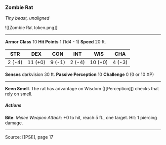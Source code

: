 ### Zombie Rat
_Tiny beast, unaligned_

![[Zombie Rat token.png]]




---

**Armor Class** 10
**Hit Points** 1 (1d4 - 1)
**Speed** 20 ft.

| STR     | DEX     | CON     | INT     | WIS     | CHA     |
|---------|---------|---------|---------|---------|---------|
| 2 (-4) | 11 (+0) | 9 (-1) | 2 (-4) | 10 (+0) | 4 (-3) |

**Senses** darkvision 30 ft.
**Passive Perception** 10
**Challenge** 0 (0 or 10 XP)

---

**Keen Smell**. The rat has advantage on Wisdom ([[Perception]]) checks that rely on smell.

##### Actions
**Bite**. _Melee Weapon Attack:_ +0 to hit, reach 5 ft., one target. Hit: 1 piercing damage.


---

Source: [[PSI]], page 17